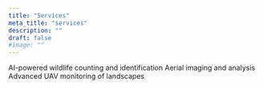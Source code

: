 ```yaml
---
title: "Services"
meta_title: "services"
description: ""
draft: false
#image: ""
---
```



AI-powered wildlife counting and identification
Aerial imaging and analysis
Advanced UAV monitoring of landscapes




<!-- ---
title: "SalmonVision"
# meta title
meta_title: ""
# meta description
description: "This is meta description"
# save as draft
draft: false
---

SalmonVision is a collaborative initiative developing hardware and AI-powered tools for automated salmon counting and species identification from underwater video, sonar, and drone surveys, aimed at providing timely population monitoring data for fisheries management. In this initiative we collaborate with the **Pacific Salmon Foundation**, **Wild Salmon Center** and **Simon Fraser University**. We have deployed a web application that enables end-to-end workflow management, from data upload through AI analysis to human verification. We are collaborating with First Nations, resource managers, and local communities across British Columbia's coast. 

{{< button label="SalmonVision website" link="https://salmonvision.org" style="solid" >}} -->
